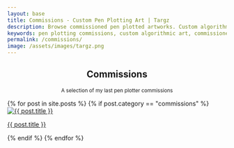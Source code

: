 ```yaml
---
layout: base
title: Commissions - Custom Pen Plotting Art | Targz
description: Browse commissioned pen plotted artworks. Custom algorithmic art pieces created for clients, showcasing personalized Op Art and generative designs.
keywords: pen plotting commissions, custom algorithmic art, commissioned generative art, bespoke op art, personalized pen plotting
permalink: /commissions/
image: /assets/images/targz.png
---
```


<hgroup style="text-align: center">
  <h2>Commissions</h2>
  <p><small>A selection of my last pen plotter commissions</small></p>
</hgroup>

<section class="home-grid commissions-grid">
    {% for post in site.posts %} {% if post.category == "commissions" %}
    <article class="home-item">
        <a href="{{ post.url | relative_url }}">
            <img src="{{ post.image | relative_url }}" alt="{{ post.title }}" />
            <p>{{ post.title }}</p>
        </a>
    </article>
    {% endif %} {% endfor %}
</section>